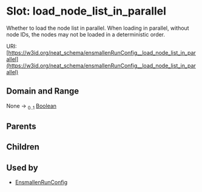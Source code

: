 
# Slot: load_node_list_in_parallel


Whether to load the node list in parallel. When loading in parallel, without node IDs, the nodes may not be loaded in a deterministic order.

URI: [https://w3id.org/neat_schema/ensmallenRunConfig__load_node_list_in_parallel](https://w3id.org/neat_schema/ensmallenRunConfig__load_node_list_in_parallel)


## Domain and Range

None &#8594;  <sub>0..1</sub> [Boolean](types/Boolean.md)

## Parents


## Children


## Used by

 * [EnsmallenRunConfig](EnsmallenRunConfig.md)

